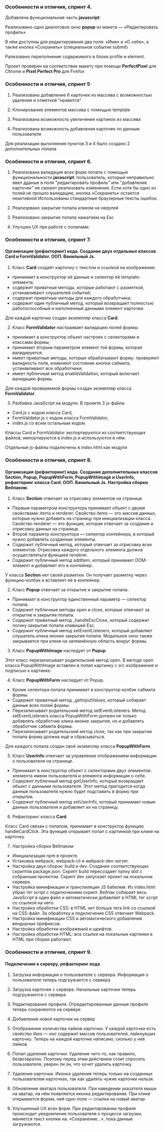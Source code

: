 ### Особенности и отличия, спринт 4.

Добавлена функциональная часть **javascript**:

Реализовано одно диалоговое окно **popup** из макета — «Редактировать профиль».

В нём доступны для редактирования два поля: «Имя» и «О себе», а также кнопка «Сохранить» (специальное событие submit)

Рализовано переполнение содержимого в блоке profile и element.

Проект проверен на соответствие макету при помощи **PerfectPixel** для Chrome и **Pixel Perfect Pro** для Firefox

### Особенности и отличия, спринт 5

1. Реализовано добавление 6 карточек из массива с возможностью удаления и отметкой "нравится"

2. Клонирование элементов массива с помощью template

3. Реализована возможность увеличения картинок из массива

4. Реализована возможность добавления карточек по данным пользователя

Для реализации выполнения пунктов 3 и 4 было создано 2 дополнительных попапа

### Особенности и отличия, спринт 6.

1. Реализована валидация всех форм попапа с помощью функциональности **javascript**: пользователь, который неправильно ввел дданые в поля "редактировать профиль" или "добавление карточек" не сможет реализовать изменения. Если хотя бы одно из полей не прошло валидацию, кнопка «Сохранить» остается неактивной
   Использованы стандартные браузерные тексты ошибок.

2. Реализрвано закрытие попапа кликом на оверлей

3. Реализовано закрытие попапа нажатием на Esc

4. Улучшен UX при работе с попапами.

### Особенности и отличия, спринт 7.

#### Организация (рефакторинг) кода. Создание двух отдельных классов **Card** и **FormValidator**. ООП. Ванильный Js.

1. Kласс **Card** создаёт карточку с текстом и ссылкой на изображение:

- принимает в конструктор её данные и селектор её template-элемента;
- содержит приватные методы, которые работают с разметкой, устанавливают слушателей событий;
- содержит приватные методы для каждого обработчика;
- содержит один публичный метод, который возвращает полностью работоспособный и наполненный данными элемент карточки.

Для каждой карточки создан экземпляр класса **Card**.

2. Kласс **FormValidator** настраивает валидацию полей формы:

- принимает в конструктор объект настроек с селекторами и классами формы;
- принимает вторым параметром элемент той формы, которая валидируется;
- имеет приватные методы, которые обрабатывают форму: проверяют валидность поля, изменяют состояние кнопки сабмита, устанавливают все обработчики;
- имеет публичный метод enableValidation, который включает валидацию формы.

Для каждой проверяемой формы создан экземпляр класса **FormValidator**.

3. Разбивка JavaScript на модули. В проекте 3 js-файла:

- Card.js с кодом класса Card,
- FormValidator.js с кодом класса FormValidator,
- index.js со всем остальным кодом.

Классы Card и FormValidator экспортируются из соответствующих файлов, импортируются в index.js и используются в нём.

Отдельные js-файлы подключены в index.html как модули

### Особенности и отличия, спринт 8.

#### Организация (рефакторинг) кода. Создание дополнительных классов **Section**, **Popup**, **PopupWithForm**, **PopupWithImage** и **UserInfo**, рефакторинг класса **Card**. ООП. Ванильный Js. Настройка сборки Вебпаком.

1. Класс **Section** отвечает за отрисовку элементов на странице.

- Первым параметром конструктора принимает объект с двумя свойствами: items и renderer. Свойство items — это массив данных, которые нужно добавить на страницу при инициализации класса. Свойство renderer — это функция, которая отвечает за создание и отрисовку данных на странице.
- Второй параметр конструктора — селектор контейнера, в который нужно добавлять созданные элементы.
- Содержит публичный метод, который отвечает за отрисовку всех элементов. Отрисовка каждого отдельного элемента должна осуществляться функцией renderer.
- Содержит публичный метод addItem, который принимает DOM-элемент и добавляет его в контейнер.

У класса **Section** нет своей разметки. Он получает разметку через функцию-колбэк и вставляет её в контейнер.

2. Класс **Popup** отвечает за открытие и закрытие попапа.

- Принимает в конструктор единственный параметр — селектор попапа.
- Содержит публичные методы open и close, которые отвечают за открытие и закрытие попапа.
- Содержит приватный метод \_handleEscClose, который содержит логику закрытия попапа клавишей Esc.
- Содержит публичный метод setEventListeners, который добавляет слушатель клика иконке закрытия попапа. Модальное окно также закрывается при клике на затемнённую область вокруг формы.

3. Класс **PopupWithImage** наследует от **Popup**.

Этот класс перезаписывает родительский метод open. В методе open класса PopupWithImage вставлен в попап картинку с src изображения и подписью к картинке.

4. Класс **PopupWithForm** наследует от Popup.

- Кроме селектора попапа принимает в конструктор колбэк сабмита формы.
- Содержит приватный метод \_getInputValues, который собирает данные всех полей формы.
- Перезаписывает родительский метод setEventListeners. Метод setEventListeners класса PopupWithForm должен не только добавлять обработчик клика иконке закрытия, но и добавлять обработчик сабмита формы.
- Перезаписывает родительский метод close, так как при закрытии попапа форма должна ещё и сбрасываться.

Для каждого попапа создан свой экземпляр класса **PopupWithForm**.

5. Класс **UserInfo** отвечает за управление отображением информации о пользователе на странице.

- Принимает в конструктор объект с селекторами двух элементов: элемента имени пользователя и элемента информации о себе.
- Содержит публичный метод getUserInfo, который возвращает объект с данными пользователя. Этот метод пригодится когда данные пользователя нужно будет подставить в форму при открытии.
- Содержит публичный метод setUserInfo, который принимает новые данные пользователя и добавляет их на страницу.

6. Рефакторинг класса **Card**

Класс Card связан c попапом, принимает в конструктор функцию handleCardClick. Эта функция открывает попап с картинкой при клике на карточку.

7. Настройка сборки Вебпаком

- Инициализация npm в проекте.
- Установка webpack, webpack-cli и webpack-dev-server.
- Настройка двух сборок: build и dev. Создание соответствующих скриптов package.json. Скрипт build пересоздает папку dist с собранным проектом. Скрипт dev запускает проект на локальном сервере.
- Настройка минификации и транспиляции JS бабелем. Из index.html убран тег script с подключением скрипт. Вебпак собирает весь JavaScript в один файл и автоматически добавляет в HTML тег script со ссылкой на него.
- Настройка обработки CSS: в HTML нет больше тега link со ссылкой на CSS-файл. За обработку и подключение CSS отвечает Webpack.
- Настройка минификации CSS и автоматического добавления вендорных префиксов.
- Настройка обработки изображений и шрифтов.
- Настройка обработки HTML: все ссылки на локальные картинки в HTML при сборке работают.

### Особенности и отличия, спринт 9.

#### Подключение к серверу, рефакторинг кода

1. Загрузка информации о пользователе с сервера. Информация о пользователе теперь подгружается с сервера

2. Загрузка карточек с сервера. Начальные карточки теперь подгружаются с сервера

3. Редактирование профиля. Отредактированные данные профиля теперь сохраняются на сервере

4. Добавление новой карточки на сервер

5. Отображение количества лайков карточки. У каждой карточки есть свойство likes — оно содержит массив пользователей, лайкнувших карточку. Теперь на каждой карточке написано, сколько у неё лайков

6. Попап удаления карточки. Удаление чего-то, как правило, безвозвратно. Поэтому перед этим действием стоит спросить пользователя, уверен ли он, что хочет удалить карточку.

7. Удаление карточки. Иконка удаления теперь только на созданных пользователем карточках, так как удалять чужие карточки нельзя.

8. Обновление аватара пользователя. При наведении указателя мыши на аватар, на нём появляется иконка редактирования. При клике открывается форма, ней одно поле — ссылка на новый аватар

9. Улучшенный UX всех форм. При редактировании профиля происходит уведомление пользователя о процессе загрузки, меняется текст кнопки на: «Сохранение...», пока данные загружаются.
